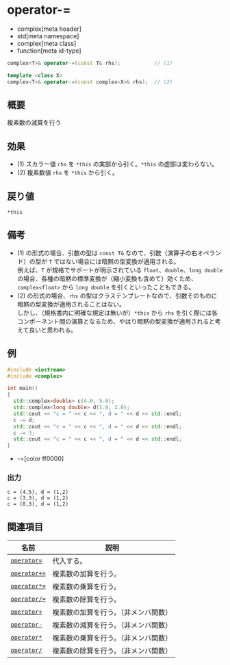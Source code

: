 # operator-=
* complex[meta header]
* std[meta namespace]
* complex[meta class]
* function[meta id-type]

```cpp
complex<T>& operator-=(const T& rhs);			// (1)

template <class X>
complex<T>& operator-=(const complex<X>& rhs);	// (2)
```

## 概要
複素数の減算を行う


## 効果
- (1) スカラー値 `rhs` を `*this` の実部から引く。`*this` の虚部は変わらない。
- (2) 複素数値 `rhs` を `*this` から引く。


## 戻り値
`*this`


## 備考
- (1) の形式の場合、引数の型は `const T&` なので、引数（演算子の右オペランド）の型が `T` ではない場合には暗黙の型変換が適用される。  
例えば、`T` が規格でサポートが明示されている `float`、`double`、`long double` の場合、各種の暗黙の標準変換が（縮小変換も含めて）効くため、`complex<float>` から `long double` を引くといったこともできる。
- (2) の形式の場合、`rhs` の型はクラステンプレートなので、引数そのものに暗黙の型変換が適用されることはない。  
しかし、（規格書内に明確な規定は無いが）`*this` から `rhs` を引く際には各コンポーネント間の演算となるため、やはり暗黙の型変換が適用されると考えて良いと思われる。


## 例
```cpp example
#include <iostream>
#include <complex>

int main()
{
  std::complex<double> c(4.0, 5.0);
  std::complex<long double> d(1.0, 2.0);
  std::cout << "c = " << c << ", d = " << d << std::endl;
  c -= d;
  std::cout << "c = " << c << ", d = " << d << std::endl;
  c -= 3;
  std::cout << "c = " << c << ", d = " << d << std::endl;
}
```
* -=[color ff0000]

### 出力
```
c = (4,5), d = (1,2)
c = (3,3), d = (1,2)
c = (0,3), d = (1,2)
```


## 関連項目
| 名前                                  | 説明                                 |
|---------------------------------------|--------------------------------------|
| [`operator=`](op_assign.md)           | 代入する。                           |
| [`operator+=`](op_plus_assign.md)     | 複素数の加算を行う。                 |
| [`operator*=`](op_multiply_assign.md) | 複素数の乗算を行う。                 |
| [`operator/=`](op_divide_assign.md)   | 複素数の除算を行う。                 |
| [`operator+`](../op_plus.md)          | 複素数の加算を行う。（非メンバ関数） |
| [`operator-`](../op_minus.md)         | 複素数の減算を行う。（非メンバ関数） |
| [`operator*`](../op_multiply.md)      | 複素数の乗算を行う。（非メンバ関数） |
| [`operator/`](../op_divide.md)        | 複素数の除算を行う。（非メンバ関数） |
